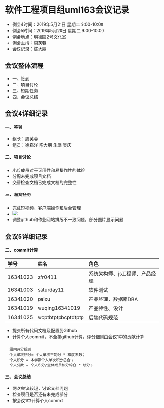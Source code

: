 # 软件工程项目组uml163会议记录 　
* 例会4时间：2019年5月21日 星期二 9:00-10:00
* 例会5时间：2019年5月28日 星期二 9:00-10:00
* 例会地点：明德园2号文化室
* 例会主持：周芙蓉 
* 会议记录：陈大朋

## 会议整体流程
* 一、签到
* 二、项目讨论
* 三、短期任务
* 四、会议总结

## 会议4详细记录
#### 一、签到
* 组长：周芙蓉
* 组员：徐崧洋 陈大朋 朱满 吴庆
#### 二、项目讨论
##### 
* 小组成员对于可用性和易操作性的体验
* 分配未完成项目文档
* 交替检查文档已完成文档的完整性

##### 三、短期任务
* 完成短视频，客户端操作和后台管理
* ![](https://i.imgur.com/49x13wE.png)
* 调整github和作业网站排版不一致问题，部分图片显示问题


## 会议5详细记录
#### 二、commit计算
	
| 学号   | 姓名   | 角色   |  
|:----|:----|:----|
| 16341023   | zfr0411   | 系统架构师、js工程师、产品经理   | 
| 16341003   | saturday11   | 软件测试   | 
| 16341020   | palxu   |  产品经理，数据库DBA  | 
| 16341019   | wuqing16341019   | 产品特性、设计   | 
| 16341025   | wcptbtptpbcptdtptp   | 后端代码规范   | 

* 提交所有代码文档及配置到Github
* 计算个人commit，不全按github计算，评分细则由会议1中的贡献计算
##### 
	  组内评分规则
      个人单次积分= 个人单次平均分 * 难度系数；
      个人积分 = 本学期个人单次积分总合；
      个人分数 = 个人积分/全体成员积分综合 * 总分；

#### 三、会议总结
* 两次会议较短，讨论文档问题
* 检查项目是否还有未完成部分
* 按会议1中计算个人commit


